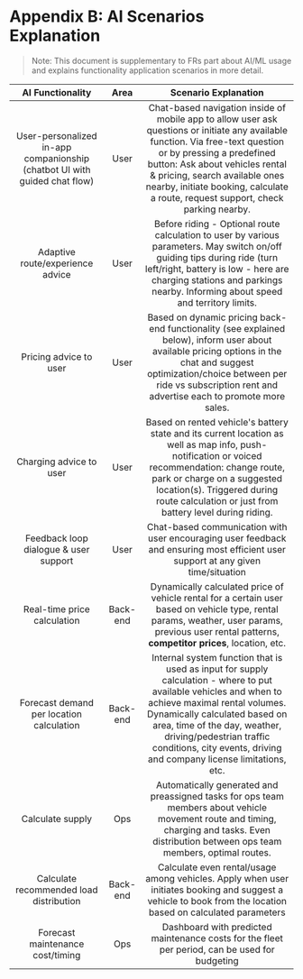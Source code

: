 # Appendix B: AI Scenarios Explanation

> Note: This document is supplementary to FRs part about AI/ML usage and explains functionality application scenarios in more detail.

| AI Functionality| Area | Scenario Explanation |
|:--:|:--:|:--:|
| User-personalized in-app companionship (chatbot UI with guided chat flow) | User | Chat-based navigation inside of mobile app to allow user ask questions or initiate any available function. Via free-text question or by pressing a predefined button: Ask about vehicles rental & pricing, search available ones nearby, initiate booking, calculate a route, request support, check parking nearby.|
| Adaptive route/experience advice | User | Before riding - Optional route calculation to user by various parameters. May switch on/off guiding tips during ride (turn left/right, battery is low - here are charging stations and parkings nearby. Informing about speed and territory limits.|
| Pricing advice to user | User| Based on dynamic pricing back-end functionality (see explained below), inform user about available pricing options in the chat and suggest optimization/choice between per ride vs subscription rent and advertise each to promote more sales.|
| Charging advice to user | User| Based on rented vehicle's battery state and its current location as well as map info, push-notification or voiced recommendation: change route, park or charge on a suggested location(s). Triggered during route calculation or just from battery level during riding. |
| Feedback loop dialogue & user support | User | Chat-based communication with user encouraging user feedback and ensuring most efficient user support at any given time/situation |
|Real-time price calculation | Back-end | Dynamically calculated price of vehicle rental for a certain user based on vehicle type, rental params, weather, user params, previous user rental patterns, **competitor prices**, location, etc. |
|Forecast demand per location calculation | Back-end | Internal system function that is used as input for supply calculation - where to put available vehicles and when to achieve maximal rental volumes. Dynamically calculated based on area, time of the day, weather, driving/pedestrian traffic conditions, city events, driving and company license limitations, etc. |
|Calculate supply | Ops | Automatically generated and preassigned tasks for ops team members about vehicle movement route and timing, charging and tasks. Even distribution between ops team members, optimal routes. ||
|Calculate recommended load distribution | Back-end | Calculate even rental/usage among vehicles. Apply when user initiates booking and suggest a vehicle to book from the location based on calculated parameters |
|Forecast maintenance cost/timing| Ops | Dashboard with predicted maintenance costs for the fleet per period, can be used for budgeting ||
